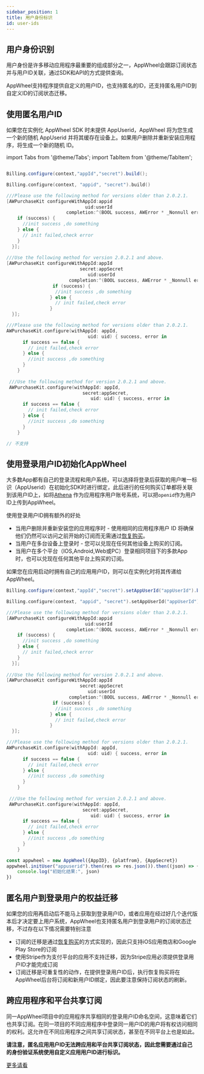```yaml
---
sidebar_position: 1
title: 用户身份标识
id: user-ids
---
```


## 用户身份识别

用户身份是许多移动应用程序最重要的组成部分之一，AppWheel会跟踪订阅状态并与用户ID关联，通过SDK和API的方式提供查询。

AppWheel支持程序提供自定义的用户ID，也支持匿名的ID，还支持匿名用户ID到自定义ID的订阅状态迁移。

## 使用匿名用户ID

如果您在实例化 AppWheel SDK 时未提供 AppUserid，AppWheel 将为您生成一个新的随机 AppUserid 并将其缓存在设备上。如果用户删除并重新安装应用程序，将生成一个新的随机 ID。

import Tabs from '@theme/Tabs';
import TabItem from '@theme/TabItem';

<Tabs>
  <TabItem value="Java" label="Java" default>

```Java

Billing.configure(context,"appId","secret").build();
```

  </TabItem>
  <TabItem value="Kotlin" label="Kotlin">

```Kotlin
Billing.configure(context, "appid", "secret").build()
```

  </TabItem>

 <TabItem value="Objective-C" label="Objective-C">

```Objective-C 
///Please use the following method for versions older than 2.0.2.1.  
[AWPurchaseKit configureWithAppId:appid 
                             uid:userId     
                      completion:^(BOOL success, AWError * _Nonnull error) {
    if (success) {
      //init success ,do something
    } else {
      // init failed,check error
    }
  }];
  
///Use the following method for version 2.0.2.1 and above.  
[AWPurchaseKit configureWithAppId:appId 
                           secret:appSecret
                              uid:userId
                       completion:^(BOOL success, AWError * _Nonnull error) {
                 if (success) {
                  //init success ,do something
                } else {
                  // init failed,check error
                }
  }];
```

  </TabItem>
  <TabItem value="Swift" label="Swift">

```Swift
///Please use the following method for versions older than 2.0.2.1.  
AWPurchaseKit.configure(withAppId: appId, 
                              uid: uid) { success, error in
      if success == false {
        // init failed,check error
      } else {
        //init success ,do something
      }
    }
    
 ///Use the following method for version 2.0.2.1 and above.
 AWPurchaseKit.configure(withAppId: appId, 
                            secret:appSecret, 
                               uid: uid) { success, error in
      if success == false {
        // init failed,check error
      } else {
        //init success ,do something
      }
    }
```

  </TabItem>
 <TabItem value="javascript" label="javascript">

```javascript
// 不支持

```

</TabItem>
</Tabs>

## 使用登录用户ID初始化AppWheel

大多数App都有自己的登录流程和用户系统，可以选择将登录后获取的用户唯一标识（AppUserid）在初始化SDK时进行绑定，此后进行的任何购买订单都将关联到该用户ID上，如将[Athena](https://docs.pixocial.io/athena/docs/intro)
作为应用程序用户账号系统，可以把`openid`作为用户ID上传到AppWheel。

使用登录用户ID拥有额外的好处

- 当用户删除并重新安装您的应用程序时 - 使用相同的应用程序用户 ID 将确保他们仍然可以访问之前开始的订阅而无需通过[恢复购买](/Restoring_Purchases)。
- 当用户在多台设备上登录时 - 您可以兑现在任何其他设备上购买的订阅。
- 当用户在多个平台（IOS,Android,Web或PC）登录相同项目下的多款App时，也可以兑现在任何其他平台上购买的订阅。

如果您在应用启动时拥有自己的应用用户ID，则可以在实例化时将其传递给AppWheel。

<Tabs>
 <TabItem value="Java" label="Java" default>

```Java
Billing.configure(context,"appId","secret").setAppUserId("appUserId").build();
```

  </TabItem>
  <TabItem value="Kotlin" label="Kotlin">

```Kotlin
Billing.configure(context, "appid", "secret").setAppUserId("appUserId").build()
```

  </TabItem>
  <TabItem value="Objective-C" label="Objective-C">

```Objective-C 
///Please use the following method for versions older than 2.0.2.1.  
[AWPurchaseKit configureWithAppId:appid 
                             uid:userId     
                      completion:^(BOOL success, AWError * _Nonnull error) {
    if (success) {
      //init success ,do something
    } else {
      // init failed,check error
    }
  }];
  
///Use the following method for version 2.0.2.1 and above.  
[AWPurchaseKit configureWithAppId:appId 
                           secret:appSecret
                              uid:userId
                       completion:^(BOOL success, AWError * _Nonnull error) {
                 if (success) {
                  //init success ,do something
                } else {
                  // init failed,check error
                }
  }];
```

  </TabItem>
  <TabItem value="Swift" label="Swift">

```Swift
///Please use the following method for versions older than 2.0.2.1.  
AWPurchaseKit.configure(withAppId: appId, 
                              uid: uid) { success, error in
      if success == false {
        // init failed,check error
      } else {
        //init success ,do something
      }
    }
    
 ///Use the following method for version 2.0.2.1 and above.
 AWPurchaseKit.configure(withAppId: appId, 
                            secret:appSecret, 
                               uid: uid) { success, error in
      if success == false {
        // init failed,check error
      } else {
        //init success ,do something
      }
    }
```

  </TabItem>

 <TabItem value="javascript" label="javascript">

```javascript
const appwheel = new AppWheel({AppID}, {platfrom}, {AppSecret})
appwheel.initUser("appuserid").then(res => res.json()).then((json) => {
    console.log("初始化结果:", json)
})

```

</TabItem>
</Tabs>

## 匿名用户到登录用户的权益迁移

如果您的应用再启动后不能马上获取到登录用户ID，或者应用在经过好几个迭代版本后才决定要上用户系统，AppWheel也支持匿名用户到登录用户的订阅状态迁移，不过存在以下情况需要特别注意

- 订阅的迁移是通过[恢复购买](/Restoring_Purchases)的方式实现的，因此只支持iOS应用商店和Google Play Store的订阅
- 使用Stripe作为支付平台的应用不支持迁移，因为Stripe应用必须提供登录用户ID才能完成订阅
- 订阅迁移是可重复性的动作，在提供登录用户ID后，执行恢复购买将在AppWheel后台将订阅和新用户ID绑定，因此要注意保持订阅状态的刷新。

## 跨应用程序和平台共享订阅

同一AppWheel项目中的应用程序共享相同的登录用户ID命名空间，这意味着它们也共享订阅。在同一项目的不同应用程序中登录同一用户ID的用户将有权访问相同的权利。这允许在不同应用程序之间共享订阅状态，甚至在不同平台上也是如此。

**请注意，匿名应用用户ID无法跨应用和平台共享订阅状态，因此您需要通过自己的身份验证系统使用自定义应用用户ID进行标识。**

[更多请看](/sharing_subscriptions)


